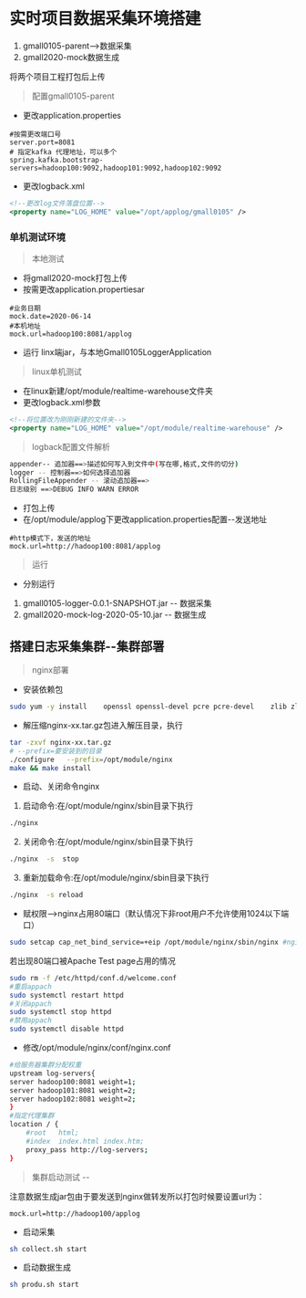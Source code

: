 # 实时项目数据采集环境搭建
1. gmall0105-parent-->数据采集
2. gmall2020-mock数据生成

将两个项目工程打包后上传
>配置gmall0105-parent
+ 更改application.properties
```properties
#按需更改端口号
server.port=8081
# 指定kafka 代理地址，可以多个
spring.kafka.bootstrap-servers=hadoop100:9092,hadoop101:9092,hadoop102:9092
```
+ 更改logback.xml
```xml
<!--更改log文件落盘位置-->
<property name="LOG_HOME" value="/opt/applog/gmall0105" />
```
### 单机测试环境
>本地测试
+ 将gmall2020-mock打包上传
+ 按需更改application.propertiesar
```propertiesar
#业务日期
mock.date=2020-06-14
#本机地址
mock.url=hadoop100:8081/applog
```
+ 运行 linx端jar，与本地Gmall0105LoggerApplication 
>linux单机测试
+ 在linux新建/opt/module/realtime-warehouse文件夹
+ 更改logback.xml参数
```xml
<!--将位置改为刚刚新建的文件夹-->
<property name="LOG_HOME" value="/opt/module/realtime-warehouse" />
```
>logback配置文件解析
```bash
appender-- 追加器==>描述如何写入到文件中(写在哪,格式,文件的切分)
logger -- 控制器==>如何选择追加器
RollingFileAppender -- 滚动追加器==>
日志级别 ==>DEBUG INFO WARN ERROR
```
+ 打包上传
+ 在/opt/module/applog下更改application.properties配置--发送地址
```properties
#http模式下，发送的地址
mock.url=http://hadoop100:8081/applog
```
>运行
+ 分别运行
1. gmall0105-logger-0.0.1-SNAPSHOT.jar -- 数据采集
2. gmall2020-mock-log-2020-05-10.jar -- 数据生成
## 搭建日志采集集群--集群部署
>nginx部署
+ 安装依赖包
```bash
sudo yum -y install    openssl openssl-devel pcre pcre-devel    zlib zlib-devel gcc gcc-c++
```
+ 解压缩nginx-xx.tar.gz包进入解压目录，执行
```bash
tar -zxvf nginx-xx.tar.gz 
# --prefix=要安装到的目录
./configure   --prefix=/opt/module/nginx    
make && make install
```
+ 启动、关闭命令nginx
1. 启动命令:在/opt/module/nginx/sbin目录下执行  
```bash
./nginx
```
2. 关闭命令:在/opt/module/nginx/sbin目录下执行
```bash
./nginx  -s  stop
```
3. 重新加载命令:在/opt/module/nginx/sbin目录下执行
```bash
./nginx  -s reload
```
+ 赋权限-->nginx占用80端口（默认情况下非root用户不允许使用1024以下端口）
```bash
sudo setcap cap_net_bind_service=+eip /opt/module/nginx/sbin/nginx #nginx的执行文件
```

若出现80端口被Apache Test page占用的情况
```bash
sudo rm -f /etc/httpd/conf.d/welcome.conf
#重启appach
sudo systemctl restart httpd
#关闭appach
sudo systemctl stop httpd 
#禁用appach
sudo systemctl disable httpd
```
+ 修改/opt/module/nginx/conf/nginx.conf
```bash
#给服务器集群分配权重
upstream log-servers{
server hadoop100:8081 weight=1;
server hadoop101:8081 weight=2;
server hadoop102:8081 weight=2;
}
#指定代理集群
location / {
    #root   html;
    #index  index.html index.htm;
    proxy_pass http://log-servers;
}
```
> 集群启动测试 --

注意数据生成jar包由于要发送到nginx做转发所以打包时候要设置url为：
```properties
mock.url=http://hadoop100/applog
```
+ 启动采集
```bash
sh collect.sh start
```
+ 启动数据生成
```bash
sh produ.sh start
```
